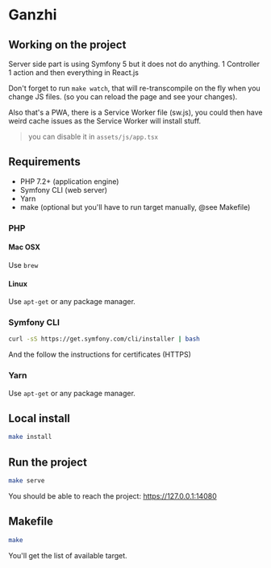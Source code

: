 # Ganzhi

## Working on the project

Server side part is using Symfony 5 but it does not do anything. 1 Controller 1 action and then everything in React.js

Don't forget to run `make watch`, that will re-transcompile on the fly when you change JS files. (so you can reload the page and see your changes).

Also that's a PWA, there is a Service Worker file (sw.js), you could then have weird cache issues as the Service Worker will install stuff. 

> you can disable it in `assets/js/app.tsx`

## Requirements

- PHP 7.2+ (application engine)
- Symfony CLI (web server)
- Yarn
- make (optional but you'll have to run target manually, @see Makefile)

### PHP

#### Mac OSX

Use `brew`

#### Linux

Use `apt-get` or any package manager.

### Symfony CLI

```bash
curl -sS https://get.symfony.com/cli/installer | bash
```

And the follow the instructions for certificates (HTTPS)

### Yarn

Use `apt-get` or any package manager.

## Local install

```bash
make install
```

## Run the project

```bash
make serve
```

You should be able to reach the project: https://127.0.0.1:14080

## Makefile

```bash
make
```

You'll get the list of available target.



